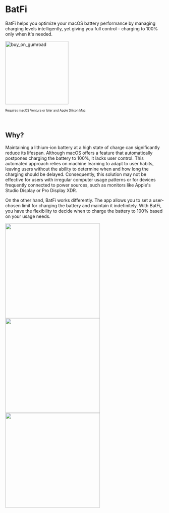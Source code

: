 # BatFi
BatFi helps you optimize your macOS battery performance by managing charging levels intelligently, yet giving you full control – charging to 100% only when it's needed.

<a href="https://micropixels.gumroad.com/l/batfi">
    <img width="200" alt="buy_on_gumroad" src="https://github-production-user-asset-6210df.s3.amazonaws.com/2467137/269984099-a4628c9d-10a8-4c83-a3cc-dfe04fef71d8.png">
</a>
<p><sub><sup>Requires macOS Ventura or later and Apple Silicon Mac</sup></sub></p>
<br>

## Why?
Maintaining a lithium-ion battery at a high state of charge can significantly reduce its lifespan. Although macOS offers a feature that automatically postpones charging the battery to 100%, it lacks user control. This automated approach relies on machine learning to adapt to user habits, leaving users without the ability to determine when and how long the charging should be delayed. Consequently, this solution may not be effective for users with irregular computer usage patterns or for devices frequently connected to power sources, such as monitors like Apple's Studio Display or Pro Display XDR.

On the other hand, BatFi works differently. The app allows you to set a user-chosen limit for charging the battery and maintain it indefinitely. With BatFi, you have the flexibility to decide when to charge the battery to 100% based on your usage needs.

<p float="left">
  <img src="https://github.com/rurza/BatFi/assets/2467137/db8870bb-0a61-4088-a361-b44d0db2cff7" width=300>
  <img src="https://github.com/rurza/BatFi/assets/2467137/8cf4f6e3-fbe9-48ee-b034-b6fa8f0dc50c" width=300>
  <img src="https://github.com/rurza/BatFi/assets/2467137/ad75de07-157b-48ba-8584-27ce930d078e" width=300>
</p>

